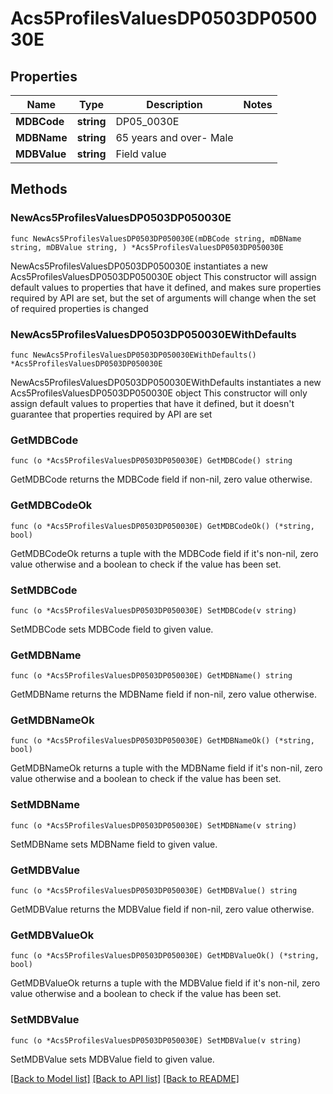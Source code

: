 # Acs5ProfilesValuesDP0503DP050030E

## Properties

Name | Type | Description | Notes
------------ | ------------- | ------------- | -------------
**MDBCode** | **string** | DP05_0030E | 
**MDBName** | **string** | 65 years and over- Male | 
**MDBValue** | **string** | Field value | 

## Methods

### NewAcs5ProfilesValuesDP0503DP050030E

`func NewAcs5ProfilesValuesDP0503DP050030E(mDBCode string, mDBName string, mDBValue string, ) *Acs5ProfilesValuesDP0503DP050030E`

NewAcs5ProfilesValuesDP0503DP050030E instantiates a new Acs5ProfilesValuesDP0503DP050030E object
This constructor will assign default values to properties that have it defined,
and makes sure properties required by API are set, but the set of arguments
will change when the set of required properties is changed

### NewAcs5ProfilesValuesDP0503DP050030EWithDefaults

`func NewAcs5ProfilesValuesDP0503DP050030EWithDefaults() *Acs5ProfilesValuesDP0503DP050030E`

NewAcs5ProfilesValuesDP0503DP050030EWithDefaults instantiates a new Acs5ProfilesValuesDP0503DP050030E object
This constructor will only assign default values to properties that have it defined,
but it doesn't guarantee that properties required by API are set

### GetMDBCode

`func (o *Acs5ProfilesValuesDP0503DP050030E) GetMDBCode() string`

GetMDBCode returns the MDBCode field if non-nil, zero value otherwise.

### GetMDBCodeOk

`func (o *Acs5ProfilesValuesDP0503DP050030E) GetMDBCodeOk() (*string, bool)`

GetMDBCodeOk returns a tuple with the MDBCode field if it's non-nil, zero value otherwise
and a boolean to check if the value has been set.

### SetMDBCode

`func (o *Acs5ProfilesValuesDP0503DP050030E) SetMDBCode(v string)`

SetMDBCode sets MDBCode field to given value.


### GetMDBName

`func (o *Acs5ProfilesValuesDP0503DP050030E) GetMDBName() string`

GetMDBName returns the MDBName field if non-nil, zero value otherwise.

### GetMDBNameOk

`func (o *Acs5ProfilesValuesDP0503DP050030E) GetMDBNameOk() (*string, bool)`

GetMDBNameOk returns a tuple with the MDBName field if it's non-nil, zero value otherwise
and a boolean to check if the value has been set.

### SetMDBName

`func (o *Acs5ProfilesValuesDP0503DP050030E) SetMDBName(v string)`

SetMDBName sets MDBName field to given value.


### GetMDBValue

`func (o *Acs5ProfilesValuesDP0503DP050030E) GetMDBValue() string`

GetMDBValue returns the MDBValue field if non-nil, zero value otherwise.

### GetMDBValueOk

`func (o *Acs5ProfilesValuesDP0503DP050030E) GetMDBValueOk() (*string, bool)`

GetMDBValueOk returns a tuple with the MDBValue field if it's non-nil, zero value otherwise
and a boolean to check if the value has been set.

### SetMDBValue

`func (o *Acs5ProfilesValuesDP0503DP050030E) SetMDBValue(v string)`

SetMDBValue sets MDBValue field to given value.



[[Back to Model list]](../README.md#documentation-for-models) [[Back to API list]](../README.md#documentation-for-api-endpoints) [[Back to README]](../README.md)


